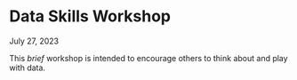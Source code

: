 # Data Skills Workshop
July 27, 2023

This _brief_ workshop is intended to encourage others to think about and play with data.

